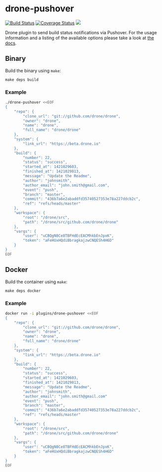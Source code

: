 # drone-pushover

[![Build Status](http://beta.drone.io/api/badges/drone-plugins/drone-pushover/status.svg)](http://beta.drone.io/drone-plugins/drone-pushover)
[![Coverage Status](https://aircover.co/badges/drone-plugins/drone-pushover/coverage.svg)](https://aircover.co/drone-plugins/drone-pushover)
[![](https://badge.imagelayers.io/plugins/drone-pushover:latest.svg)](https://imagelayers.io/?images=plugins/drone-pushover:latest 'Get your own badge on imagelayers.io')

Drone plugin to send build status notifications via Pushover. For the usage information and a listing of the available options please take a look at [the docs](DOCS.md).

## Binary

Build the binary using `make`:

```
make deps build
```

### Example

```sh
./drone-pushover <<EOF
{
    "repo": {
        "clone_url": "git://github.com/drone/drone",
        "owner": "drone",
        "name": "drone",
        "full_name": "drone/drone"
    },
    "system": {
        "link_url": "https://beta.drone.io"
    },
    "build": {
        "number": 22,
        "status": "success",
        "started_at": 1421029603,
        "finished_at": 1421029813,
        "message": "Update the Readme",
        "author": "johnsmith",
        "author_email": "john.smith@gmail.com",
        "event": "push",
        "branch": "master",
        "commit": "436b7a6e2abaddfd35740527353e78a227ddcb2c",
        "ref": "refs/heads/master"
    },
    "workspace": {
        "root": "/drone/src",
        "path": "/drone/src/github.com/drone/drone"
    },
    "vargs": {
        "user": "uCBQgN8Ce8TBFHdEcEACMhkbEnJpxK",
        "token": "aFeHUxHQdiBbragkajzwCNQESh4H6D"
    }
}
EOF
```

## Docker

Build the container using `make`:

```
make deps docker
```

### Example

```sh
docker run -i plugins/drone-pushover <<EOF
{
    "repo": {
        "clone_url": "git://github.com/drone/drone",
        "owner": "drone",
        "name": "drone",
        "full_name": "drone/drone"
    },
    "system": {
        "link_url": "https://beta.drone.io"
    },
    "build": {
        "number": 22,
        "status": "success",
        "started_at": 1421029603,
        "finished_at": 1421029813,
        "message": "Update the Readme",
        "author": "johnsmith",
        "author_email": "john.smith@gmail.com"
        "event": "push",
        "branch": "master",
        "commit": "436b7a6e2abaddfd35740527353e78a227ddcb2c",
        "ref": "refs/heads/master"
    },
    "workspace": {
        "root": "/drone/src",
        "path": "/drone/src/github.com/drone/drone"
    },
    "vargs": {
        "user": "uCBQgN8Ce8TBFHdEcEACMhkbEnJpxK",
        "token": "aFeHUxHQdiBbragkajzwCNQESh4H6D"
    }
}
EOF
```
